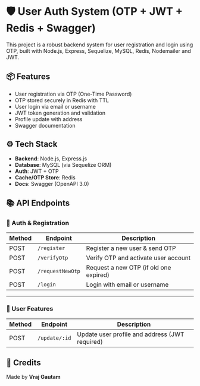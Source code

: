 # 🛡️ User Auth System (OTP + JWT + Redis + Swagger)

This project is a robust backend system for user registration and login using OTP, built with Node.js, Express, Sequelize, MySQL, Redis, Nodemailer and JWT.

## 📦 Features

- User registration via OTP (One-Time Password)
- OTP stored securely in Redis with TTL
- User login via email or username
- JWT token generation and validation
- Profile update with address
- Swagger documentation

## ⚙️ Tech Stack

- **Backend**: Node.js, Express.js
- **Database**: MySQL (via Sequelize ORM)
- **Auth**: JWT + OTP
- **Cache/OTP Store**: Redis
- **Docs**: Swagger (OpenAPI 3.0)

## 📚 API Endpoints

### 🔐 Auth & Registration

| Method | Endpoint         | Description                              |
|--------|------------------|------------------------------------------|
| POST   | `/register`      | Register a new user & send OTP           |
| POST   | `/verifyOtp`     | Verify OTP and activate user account     |
| POST   | `/requestNewOtp` | Request a new OTP (if old one expired)   |
| POST   | `/login`         | Login with email or username             |

---

### 👤 User Features

| Method | Endpoint       | Description                                      |
|--------|----------------|--------------------------------------------------|
| POST   | `/update/:id`  | Update user profile and address (JWT required)  |


## 🙌 Credits
Made by **Vraj Gautam**
